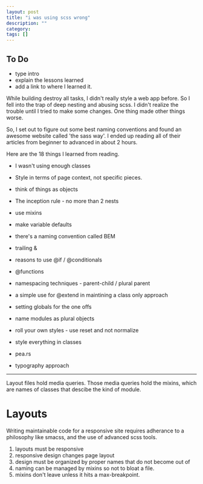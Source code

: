 ```yaml
---
layout: post
title: "i was using scss wrong"
description: ""
category:
tags: []
---
```


## To Do
- type intro
- explain the lessons learned
- add a link to where I learned it.

While building destroy all tasks, I didn't really style a web app before. So I fell into the trap of deep nesting and abusing scss.
I didn't realize the trouble until I tried to make some changes. One thing made other things worse.

So, I set out to figure out some best naming conventions and found an awesome website called 'the sass way'. I ended up reading all of their articles from beginner to advanced in about 2 hours.

Here are the 18 things I learned from reading.

- I wasn't using enough classes

- Style in terms of page context, not specific pieces.

- think of things as objects

- The inception rule - no more than 2 nests

- use mixins

- make variable defaults

- there's a naming convention called BEM

- trailing &

- reasons to use @if / @conditionals

- @functions

- namespacing techniques - parent-child / plural parent

- a simple use for @extend in maintining a class only approach

- setting globals for the one offs

- name modules as plural objects

- roll your own styles - use reset and not normalize

- style everything in classes

- pea.rs

- typography approach


------------

Layout files hold media queries.
Those media queries hold the mixins, which are names of classes that descibe the kind of module.


# Layouts
Writing maintainable code for a responsive site requires adherance to a philosophy like smacss, and the use of advanced scss tools.
1. layouts must be responsive
2. responsive design changes page layout
3. design must be organized by proper names that do not become out of
4. naming can be managed by mixins so not to bloat a file.
5. mixins don't leave unless it hits a max-breakpoint.
